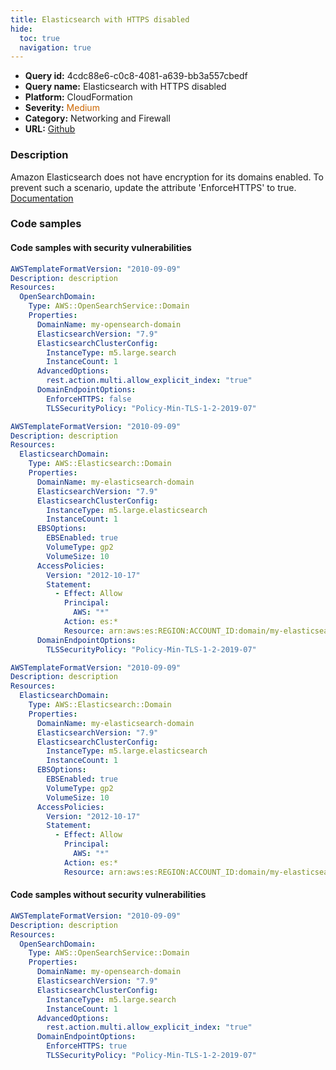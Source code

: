 ```yaml
---
title: Elasticsearch with HTTPS disabled
hide:
  toc: true
  navigation: true
---
```


<style>
  .highlight .hll {
    background-color: #ff171742;
  }
  .md-content {
    max-width: 1100px;
    margin: 0 auto;
  }
</style>

-   **Query id:** 4cdc88e6-c0c8-4081-a639-bb3a557cbedf
-   **Query name:** Elasticsearch with HTTPS disabled
-   **Platform:** CloudFormation
-   **Severity:** <span style="color:#C60">Medium</span>
-   **Category:** Networking and Firewall
-   **URL:** [Github](https://github.com/Checkmarx/kics/tree/master/assets/queries/cloudFormation/aws/elasticsearch_with_https_disabled)

### Description
Amazon Elasticsearch does not have encryption for its domains enabled. To prevent such a scenario, update the attribute 'EnforceHTTPS' to true.<br>
[Documentation](https://docs.aws.amazon.com/AWSCloudFormation/latest/UserGuide/aws-properties-elasticsearch-domain-domainendpointoptions.html)

### Code samples
#### Code samples with security vulnerabilities
```yaml title="Positive test num. 1 - yaml file" hl_lines="15"
AWSTemplateFormatVersion: "2010-09-09"
Description: description
Resources:
  OpenSearchDomain:
    Type: AWS::OpenSearchService::Domain
    Properties:
      DomainName: my-opensearch-domain
      ElasticsearchVersion: "7.9"
      ElasticsearchClusterConfig:
        InstanceType: m5.large.search
        InstanceCount: 1
      AdvancedOptions:
        rest.action.multi.allow_explicit_index: "true"
      DomainEndpointOptions:
        EnforceHTTPS: false
        TLSSecurityPolicy: "Policy-Min-TLS-1-2-2019-07"

```
```yaml title="Positive test num. 2 - yaml file" hl_lines="24"
AWSTemplateFormatVersion: "2010-09-09"
Description: description
Resources:
  ElasticsearchDomain:
    Type: AWS::Elasticsearch::Domain
    Properties:
      DomainName: my-elasticsearch-domain
      ElasticsearchVersion: "7.9"
      ElasticsearchClusterConfig:
        InstanceType: m5.large.elasticsearch
        InstanceCount: 1
      EBSOptions:
        EBSEnabled: true
        VolumeType: gp2
        VolumeSize: 10
      AccessPolicies:
        Version: "2012-10-17"
        Statement:
          - Effect: Allow
            Principal:
              AWS: "*"
            Action: es:*
            Resource: arn:aws:es:REGION:ACCOUNT_ID:domain/my-elasticsearch-domain/*
      DomainEndpointOptions:
        TLSSecurityPolicy: "Policy-Min-TLS-1-2-2019-07"

```
```yaml title="Positive test num. 3 - yaml file" hl_lines="6"
AWSTemplateFormatVersion: "2010-09-09"
Description: description
Resources:
  ElasticsearchDomain:
    Type: AWS::Elasticsearch::Domain
    Properties:
      DomainName: my-elasticsearch-domain
      ElasticsearchVersion: "7.9"
      ElasticsearchClusterConfig:
        InstanceType: m5.large.elasticsearch
        InstanceCount: 1
      EBSOptions:
        EBSEnabled: true
        VolumeType: gp2
        VolumeSize: 10
      AccessPolicies:
        Version: "2012-10-17"
        Statement:
          - Effect: Allow
            Principal:
              AWS: "*"
            Action: es:*
            Resource: arn:aws:es:REGION:ACCOUNT_ID:domain/my-elasticsearch-domain/*

```


#### Code samples without security vulnerabilities
```yaml title="Negative test num. 1 - yaml file"
AWSTemplateFormatVersion: "2010-09-09"
Description: description
Resources:
  OpenSearchDomain:
    Type: AWS::OpenSearchService::Domain
    Properties:
      DomainName: my-opensearch-domain
      ElasticsearchVersion: "7.9"
      ElasticsearchClusterConfig:
        InstanceType: m5.large.search
        InstanceCount: 1
      AdvancedOptions:
        rest.action.multi.allow_explicit_index: "true"
      DomainEndpointOptions:
        EnforceHTTPS: true
        TLSSecurityPolicy: "Policy-Min-TLS-1-2-2019-07"

```

